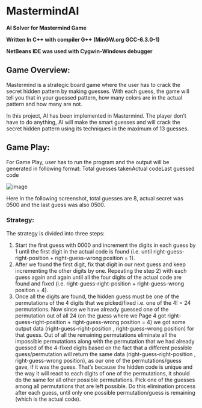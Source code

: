 # MastermindAI
**AI Solver for Mastermind Game**

**Written In C++ with compiler G++ (MinGW.org GCC-6.3.0-1)**

**NetBeans IDE was used with Cygwin-Windows debugger**

## Game Overview:

Mastermind is a strategic board game where the user has to crack the secret hidden pattern by making guesses. With each guess, the game will tell you that in your guessed pattern, how many colors are in the actual pattern and how many are not.

In this project, AI has been implemented in Mastermind. The player don’t have to do anything, AI will make the smart guesses and will crack the secret hidden pattern using its techniques in the maximum of 13 guesses.


## Game Play:

For Game Play, user has to run the program and the output will be generated in following format:
Total guesses taken<space>Actual code<space>Last guessed code

![image](https://user-images.githubusercontent.com/85970478/187822808-1a99801a-6390-4b07-a9fc-23a355d59f0a.png)

Here in the following screenshot, total guesses are 8, actual secret was 0500 and the last guess was also 0500.

### Strategy:

The strategy is divided into three steps:
1) Start the first guess with 0000 and increment the digits in each guess by 1 until the first digit in the actual code is found (i.e. until right-guess-right-position + right-guess-wrong position = 1).
2) After we found the first digit, fix that digit in our next guess and keep incrementing the other digits by one. Repeating the step 2) with each guess again and again until all the four digits of the actual code are found and fixed (i.e. right-guess-right-position + right-guess-wrong position = 4).
3) Once all the digits are found, the hidden guess must be one of the permutations of the 4 digits that we picked/fixed i.e. one of the 4! = 24 permutations. Now since we have already guessed one of the permutation out of all 24 (on the guess where we
Page 4
got right-guess-right-position + right-guess-wrong position = 4) we got some output data (right-guess-right-position , right-guess-wrong position) for that guess. Out of all the remaining permutations eliminate all the impossible permutations along with the permutation that we had already guessed of the 4-fixed digits based on the fact that a different possible guess/permutation will return the same data (right-guess-right-position , right-guess-wrong position), as our one of the permutations/guess gave, if it was the guess. That’s because the hidden code is unique and the way it will react to each digits of one of the permutations, it should do the same for all other possible permutations. Pick one of the guesses among all permutations that are left possible. Do this elimination process after each guess, until only one possible permutation/guess is remaining (which is the actual code).
